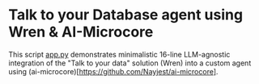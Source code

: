 # Talk to your Database agent using Wren & AI-Microcore

This script [app.py](app.py) demonstrates minimalistic 16-line LLM-agnostic integration of the "Talk to your data" 
solution (Wren) into a custom agent using
(ai-microcore)[https://github.com/Nayjest/ai-microcore].